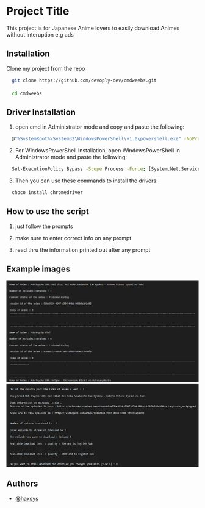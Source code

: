 
# Project Title

This project is for Japanese Anime lovers to easily download Animes without interuption e.g ads


## Installation

Clone my project from the repo

```bash
  git clone https://github.com/devoply-dev/cmdweebs.git

  cd cmdweebs
```

Driver Installation
--------------------

1. open cmd in Administrator mode and copy and paste the following:
```bash
  @"%SystemRoot%\System32\WindowsPowerShell\v1.0\powershell.exe" -NoProfile -InputFormat None -ExecutionPolicy Bypass -Command "[System.Net.ServicePointManager]::SecurityProtocol = 3072; iex ((New-Object System.Net.WebClient).DownloadString('https://community.chocolatey.org/install.ps1'))" && SET "PATH=%PATH%;%ALLUSERSPROFILE%\chocolatey\bin"
```

2. For WindowsPowerShell Installation, open WindowsPowerShell in Administrator mode and paste the following:
```bash
  Set-ExecutionPolicy Bypass -Scope Process -Force; [System.Net.ServicePointManager]::SecurityProtocol = [System.Net.ServicePointManager]::SecurityProtocol -bor 3072; iex ((New-Object System.Net.WebClient).DownloadString('https://community.chocolatey.org/install.ps1'))
```

3. Then you can use these commands to install the drivers:
```bash
  choco install chromedriver
```

How to use the script
----------------

1. just follow the prompts

2. make sure to enter correct info on any prompt

3. read thru the information printed out after any prompt

## Example images

<img src="https://github.com/devoply-dev/cmdweeebs/blob/main/test%20img/project%20shot1.png" alt="Terminal"/>
<img src="https://github.com/devoply-dev/cmdweeebs/blob/main/test%20img/project%20shot%20two.png" alt="Terminal"/>

## Authors

- [@haxsys](https://github.com/devoply-dev)
